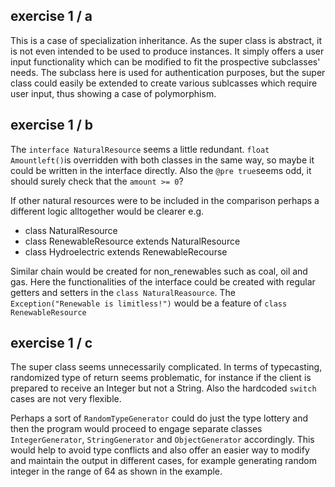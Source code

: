## exercise 1 / a

This is a case of specialization inheritance. As the super class is abstract, it is not even intended to be used to produce instances. It simply offers a user input functionality which can be modified to fit the prospective subclasses' needs. The subclass here is used for authentication purposes, but the super class could easily be extended to create various sublcasses which require user input, thus showing a case of polymorphism. 



## exercise 1 / b

The `interface NaturalResource` seems a little redundant. `float Amountleft()`is overridden with both classes in the same way, so maybe it could be written in the interface directly. Also the `@pre true`seems odd, it should surely check that the `amount >= 0`? 

If other natural resources were to be included in the comparison perhaps a different logic alltogether would be clearer e.g. 

- class NaturalResource 
- class RenewableResource extends NaturalResource 
- class Hydroelectric extends RenewableRecourse 

Similar chain would be created for non_renewables such as coal, oil and gas. Here the functionalities of the interface could be created with regular getters and setters in the `class NaturalReasource`. The `Exception("Renewable is limitless!")` would be a feature of `class RenewableResource` 

## exercise 1 / c

The super class seems unnecessarily complicated. In terms of typecasting, randomized type of return seems problematic, for instance if the client is prepared to receive an Integer but not a String. Also the hardcoded `switch` cases are not very flexible. 

Perhaps a sort of  `RandomTypeGenerator` could do just the type lottery and then the program would proceed to engage separate classes `IntegerGenerator`, `StringGenerator` and `ObjectGenerator` accordingly. This would help to avoid type conflicts and also offer an easier way to modify and maintain the output in different cases, for example generating random integer in the range of 64 as shown in the example. 
